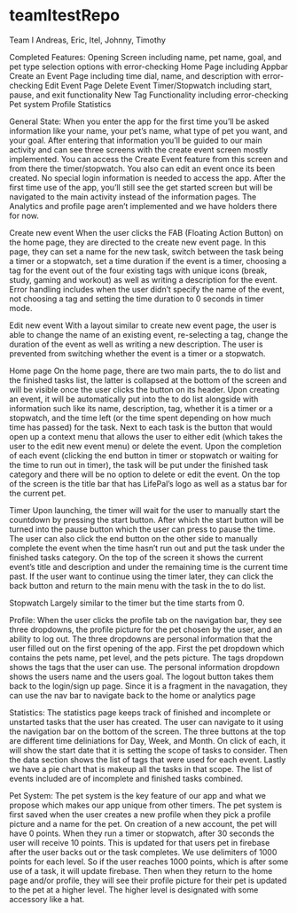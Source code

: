 # teamItestRepo

Team I
Andreas, Eric, Itel, Johnny, Timothy

Completed Features:
Opening Screen including name, pet name, goal, and pet type selection options with error-checking
Home Page including Appbar
Create an Event Page including time dial, name, and description with error-checking
Edit Event Page
Delete Event
Timer/Stopwatch including start, pause, and exit functionality
New Tag Functionality including error-checking
Pet system
Profile
Statistics


General State:
When you enter the app for the first time you’ll be asked information like your name, your pet’s name, what type of pet you want, and your goal. After entering that information you’ll be guided to our main activity and can see three screens with the create event screen mostly implemented. You can access the Create Event feature from this screen and from there the timer/stopwatch. You also can edit an event once its been created. No special login information is needed to access the app. After the first time use of the app, you’ll still see the get started screen but will be navigated to the main activity instead of the information pages. The Analytics and profile page aren’t implemented and we have holders there for now.

Create new event
When the user clicks the FAB (Floating Action Button) on the home page, they are directed to the create new event page. In this page, they can set a name for the new task, switch between the task being a timer or a stopwatch, set a time duration if the event is a timer, choosing a tag for the event out of the four existing tags with unique icons (break, study, gaming and workout) as well as writing a description for the event. Error handling includes when the user didn’t specify the name of the event, not choosing a tag and setting the time duration to 0 seconds in timer mode.

Edit new event
With a layout similar to create new event page, the user is able to change the name of an existing event, re-selecting a tag, change the duration of the event as well as writing a new description. The user is prevented from switching whether the event is a timer or a stopwatch. 

Home page
On the home page, there are two main parts, the to do list and the finished tasks list, the latter is collapsed at the bottom of the screen and will be visible once the user clicks the button on its header. Upon creating an event, it will be automatically put into the to do list alongside with information such like its name, description, tag, whether it is a timer or a stopwatch, and the time left (or the time spent depending on how much time has passed) for the task. Next to each task is the button that would open up a context menu that allows the user to either edit (which takes the user to the edit new event menu) or delete the event. Upon the completion of each event (clicking the end button in timer or stopwatch or waiting for the time to run out in timer), the task will be put under the finished task category and there will be no option to delete or edit the event. On the top of the screen is the title bar that has LifePal’s logo as well as a status bar for the current pet.

Timer
Upon launching, the timer will wait for the user to manually start the countdown by pressing the start button. After which the start button will be turned into the pause button which the user can press to pause the time. The user can also click the end button on the other side to manually complete the event when the time hasn’t run out and put the task under the finished tasks category. On the top of the screen it shows the current event’s title and description and under the remaining time is the current time past. If the user want to continue using the timer later, they can click the back button and return to the main menu with the task in the to do list. 

Stopwatch
Largely similar to the timer but the time starts from 0.

Profile:
When the user clicks the profile tab on the navigation bar, they see three dropdowns, the profile picture for the pet chosen by the user, and an ability to log out. The three dropdowns are personal information that the user filled out on the first opening of the app. First the pet dropdown which contains the pets name, pet level, and the pets picture. The tags dropdown shows the tags that the user can use. The personal information dropdown shows the users name and the users goal. The logout button takes them back to the login/sign up page. Since it is a fragment in the navagation, they can use the nav bar to navigate back to the home or analytics page

Statistics:
The statistics page keeps track of finished and incomplete or unstarted tasks that the user has created. The user can navigate to it using the navigation bar on the bottom of the screen. The three buttons at the top are different time deliniations for Day, Week, and Month. On click of each, it will show the start date that it is setting the scope of tasks to consider. Then the data section shows the list of tags that were used for each event. Lastly we have a pie chart that is makeup all the tasks in that scope. The list of events included are of incomplete and finished tasks combined. 

Pet System:
The pet system is the key feature of our app and what we propose which makes our app unique from other timers. The pet system is first saved when the user creates a new profile when they pick a profile picture and a name for the pet. On creation of a new account, the pet will have 0 points. When they run a timer or stopwatch, after 30 seconds the user will receive 10 points. This is updated for that users pet in firebase after the user backs out or the task completes. We use delimiters of 1000 points for each level. So if the user reaches 1000 points, which is after some use of a task, it will update firebase. Then when they return to the home page and/or profile, they will see their profile picture for their pet is updated to the pet at a higher level. The higher level is designated with some accessory like a hat.


